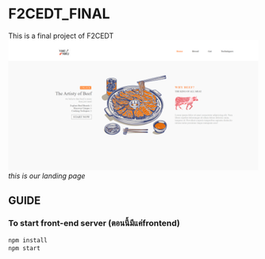 # F2CEDT_FINAL

This is a final project of F2CEDT
![lading](landing.png)
*this is our landing page*

## GUIDE

### To start front-end server (ตอนนี้มีแค่frontend)

```shell
npm install
npm start
```
